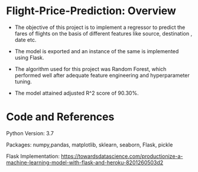 # Flight-Price-Prediction: Overview

* The objective of this project is to implement a regressor to predict the fares of flights on the basis of different features like source, destination , date etc.

* The model is exported and an instance of the same is implemented using Flask.

* The algorithm used for this project was Random Forest, which performed well after adequate feature engineering and hyperparameter tuning.

* The model attained adjusted R^2 score of 90.30%.


# Code and References
Python Version: 3.7 

Packages: numpy,pandas, matplotlib, sklearn, seaborn, Flask, pickle

Flask Implementation: https://towardsdatascience.com/productionize-a-machine-learning-model-with-flask-and-heroku-8201260503d2
